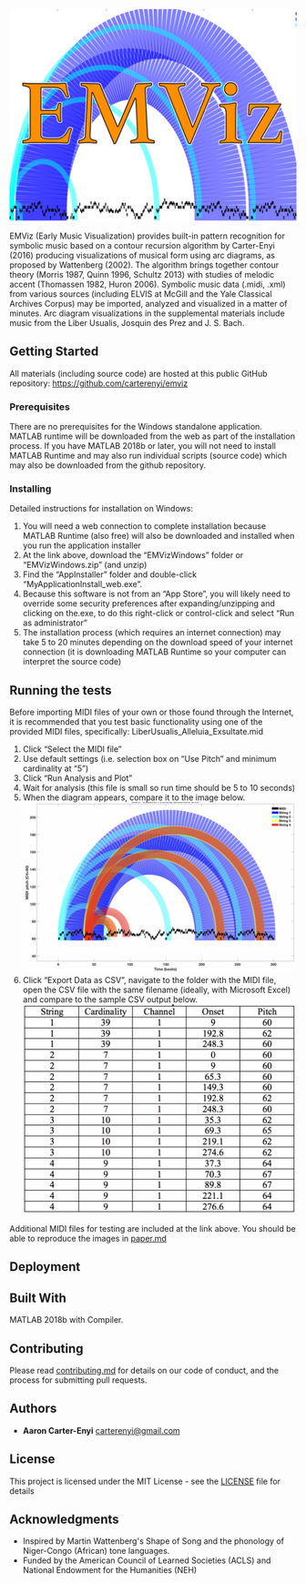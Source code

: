![Example EMVizLogo.png](EMVizLogo.png)

EMViz (Early Music Visualization) provides built-in pattern recognition for symbolic music based on a contour recursion algorithm by Carter-Enyi (2016) producing visualizations of musical form using arc diagrams, as proposed by Wattenberg (2002). The algorithm brings together contour theory (Morris 1987, Quinn 1996, Schultz 2013) with studies of melodic
accent (Thomassen 1982, Huron 2006). Symbolic music data (.midi, .xml) from various sources (including ELVIS at McGill and the Yale Classical Archives Corpus) may be imported, analyzed and visualized in a matter of minutes. Arc diagram visualizations in the supplemental materials include music from the Liber Usualis, Josquin des Prez and J. S. Bach.

## Getting Started

All materials (including source code) are hosted at this public GitHub repository:
https://github.com/carterenyi/emviz

### Prerequisites

There are no prerequisites for the Windows standalone application. MATLAB runtime will be downloaded from the web as part of the installation process. If you have MATLAB 2018b or later, you will not need to install MATLAB Runtime and may also run individual scripts (source code) which may also be downloaded from the github repository.

### Installing

Detailed instructions for installation on Windows:
1.  You will need a web connection to complete installation because MATLAB Runtime (also free) will also be downloaded and installed when you run the application installer 
2.  At the link above, download the “EMVizWindows” folder or “EMVizWindows.zip” (and unzip)
3.  Find the “AppInstaller” folder and double-click “MyApplicationInstall_web.exe”. 
4.  Because this software is not from an “App Store”, you will likely need to override some security preferences after expanding/unzipping and clicking on the.exe, to do this right-click or control-click and select “Run as administrator”
5.  The installation process (which requires an internet connection) may take 5 to 20 minutes depending on the download speed of your internet connection (it is downloading MATLAB Runtime so your computer can interpret the source code)


## Running the tests

Before importing MIDI files of your own or those found through the Internet, it is recommended that you test basic functionality using one of the provided MIDI files, specifically:
LiberUsualis_Alleluia_Exsultate.mid
1.	Click “Select the MIDI file”
2.	Use default settings (i.e. selection box on “Use Pitch” and minimum cardinality at “5”)
3.	Click “Run Analysis and Plot”
4.	Wait for analysis (this file is small so run time should be 5 to 10 seconds)
5.	When the diagram appears, compare it to the image below.
![Test Diagram for "Alleluia, Exsultate Deo" MIDI file with default algorithm settings](TestDiagram.png)
6.	Click “Export Data as CSV”, navigate to the folder with the MIDI file, open the CSV file with the same filename (ideally, with Microsoft Excel) and compare to the sample CSV output below.
![CSV Output for "Alleluia, Exsultate Deo" MIDI file with default algorithm settings in Table format](TestCSVinTable.png)

Additional MIDI files for testing are included at the link above. You should be able to reproduce the images in
[paper.md](https://github.com/carterenyi/emviz/blob/master/paper.md)

## Deployment



## Built With

MATLAB 2018b with Compiler.

## Contributing

Please read [contributing.md](https://github.com/carterenyi/emviz/blob/master/contributing.md) for details on our code of conduct, and the process for submitting pull requests.

## Authors

* **Aaron Carter-Enyi** <carterenyi@gmail.com>

## License

This project is licensed under the MIT License - see the [LICENSE](https://github.com/carterenyi/emviz/blob/master/LICENSE) file for details

## Acknowledgments

* Inspired by Martin Wattenberg's Shape of Song and the phonology of Niger-Congo (African) tone languages.
* Funded by the American Council of Learned Societies (ACLS) and National Endowment for the Humanities (NEH)
